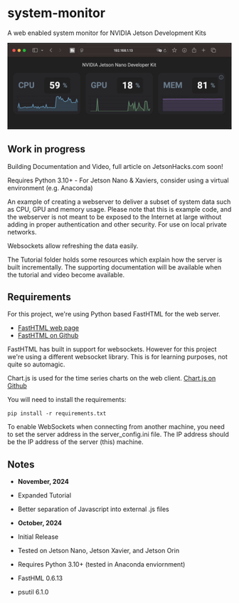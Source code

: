 # system-monitor
A web enabled system monitor for NVIDIA Jetson Development Kits

![Remote monitor of Jetson Nano](images/sys_mon_nano.gif)
## Work in progress

Building Documentation and Video, full article on JetsonHacks.com soon!

Requires Python 3.10+ - For Jetson Nano & Xaviers, consider using a virtual environment (e.g. Anaconda)

An example of creating a webserver to deliver a subset of system data such as CPU, GPU and memory usage. Please note that this is example code, and the webserver is not meant to be exposed to the Internet at large without adding in proper authentication and other security. For use on local private networks.

Websockets allow refreshing the data easily.

The Tutorial folder holds some resources which explain how the server is built incrementally. The supporting documentation will be available when the tutorial and video become available.

## Requirements
For this project, we're using Python based FastHTML for the web server.
* [FastHTML web page](https://fastht.ml)
* [FastHTML on Github](https://github.com/AnswerDotAI/fasthtml)

FastHTML has built in support for websockets. However for this project we're using a different websocket library. This is for learning purposes, not quite so automagic.

Chart.js is used for the time series charts on the web client. [Chart.js on Github](https://github.com/chartjs/Chart.js)

You will need to install the requirements:
```
pip install -r requirements.txt
```

To enable WebSockets when connecting from another machine, you need to set the server address in the server_config.ini file. The IP address should be the IP address of the server (this) machine.

## Notes
* **November, 2024**
* Expanded Tutorial 
* Better separation of Javascript into external .js files

* **October, 2024**
* Initial Release
* Tested on Jetson Nano, Jetson Xavier, and Jetson Orin
* Requires Python 3.10+ (tested in Anaconda enviornment)
* FastHML 0.6.13
* psutil 6.1.0
